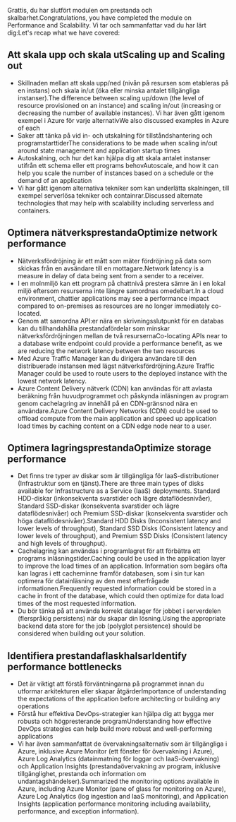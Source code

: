 <span data-ttu-id="40ec4-101">Grattis, du har slutfört modulen om prestanda och skalbarhet.</span><span class="sxs-lookup"><span data-stu-id="40ec4-101">Congratulations, you have completed the module on Performance and Scalability.</span></span> <span data-ttu-id="40ec4-102">Vi tar och sammanfattar vad du har lärt dig:</span><span class="sxs-lookup"><span data-stu-id="40ec4-102">Let's recap what we have covered:</span></span>

## <a name="scaling-up-and-scaling-out"></a><span data-ttu-id="40ec4-103">Att skala upp och skala ut</span><span class="sxs-lookup"><span data-stu-id="40ec4-103">Scaling up and Scaling out</span></span>

* <span data-ttu-id="40ec4-104">Skillnaden mellan att skala upp/ned (nivån på resursen som etableras på en instans) och skala in/ut (öka eller minska antalet tillgängliga instanser).</span><span class="sxs-lookup"><span data-stu-id="40ec4-104">The difference between scaling up/down (the level of resource provisioned on an instance) and scaling in/out (increasing or decreasing the number of available instances).</span></span> <span data-ttu-id="40ec4-105">Vi har även gått igenom exempel i Azure för varje alternativ</span><span class="sxs-lookup"><span data-stu-id="40ec4-105">We also discussed examples in Azure of each</span></span>
* <span data-ttu-id="40ec4-106">Saker att tänka på vid in- och utskalning för tillståndshantering och programstarttider</span><span class="sxs-lookup"><span data-stu-id="40ec4-106">The considerations to be made when scaling in/out around state management and application startup times</span></span>
* <span data-ttu-id="40ec4-107">Autoskalning, och hur det kan hjälpa dig att skala antalet instanser utifrån ett schema eller ett programs behov</span><span class="sxs-lookup"><span data-stu-id="40ec4-107">Autoscale, and how it can help you scale the number of instances based on a schedule or the demand of an application</span></span>
* <span data-ttu-id="40ec4-108">Vi har gått igenom alternativa tekniker som kan underlätta skalningen, till exempel serverlösa tekniker och containrar.</span><span class="sxs-lookup"><span data-stu-id="40ec4-108">Discussed alternate technologies that may help with scalability including serverless and containers.</span></span>

## <a name="optimize-network-performance"></a><span data-ttu-id="40ec4-109">Optimera nätverksprestanda</span><span class="sxs-lookup"><span data-stu-id="40ec4-109">Optimize network performance</span></span>

* <span data-ttu-id="40ec4-110">Nätverksfördröjning är ett mått som mäter fördröjning på data som skickas från en avsändare till en mottagare.</span><span class="sxs-lookup"><span data-stu-id="40ec4-110">Network latency is a measure in delay of data being sent from a sender to a receiver.</span></span>
* <span data-ttu-id="40ec4-111">I en molnmiljö kan ett program på chattnivå prestera sämre än i en lokal miljö eftersom resurserna inte längre samordnas omedelbart.</span><span class="sxs-lookup"><span data-stu-id="40ec4-111">In a cloud environment, chattier applications may see a performance impact compared to on-premises as resources are no longer immediately co-located.</span></span>
* <span data-ttu-id="40ec4-112">Genom att samordna API:er nära en skrivningsslutpunkt för en databas kan du tillhandahålla prestandafördelar som minskar nätverksfördröjningen mellan de två resurserna</span><span class="sxs-lookup"><span data-stu-id="40ec4-112">Co-locating APIs near to a database write endpoint could provide a performance benefit, as we are reducing the network latency between the two resources</span></span>
* <span data-ttu-id="40ec4-113">Med Azure Traffic Manager kan du dirigera användare till den distribuerade instansen med lägst nätverksfördröjning.</span><span class="sxs-lookup"><span data-stu-id="40ec4-113">Azure Traffic Manager could be used to route users to the deployed instance with the lowest network latency.</span></span>
* <span data-ttu-id="40ec4-114">Azure Content Delivery nätverk (CDN) kan användas för att avlasta beräkning från huvudprogrammet och påskynda inläsningen av program genom cachelagring av innehåll på en CDN-gränsnod nära en användare.</span><span class="sxs-lookup"><span data-stu-id="40ec4-114">Azure Content Delivery Networks (CDN) could be used to offload compute from the main application and speed up application load times by caching content on a CDN edge node near to a user.</span></span>

## <a name="optimize-storage-performance"></a><span data-ttu-id="40ec4-115">Optimera lagringsprestanda</span><span class="sxs-lookup"><span data-stu-id="40ec4-115">Optimize storage performance</span></span>

* <span data-ttu-id="40ec4-116">Det finns tre typer av diskar som är tillgängliga för IaaS-distributioner (Infrastruktur som en tjänst).</span><span class="sxs-lookup"><span data-stu-id="40ec4-116">There are three main types of disks available for Infrastructure as a Service (IaaS) deployments.</span></span> <span data-ttu-id="40ec4-117">Standard HDD-diskar (inkonsekventa svarstider och lägre dataflödesnivåer), Standard SSD-diskar (konsekventa svarstider och lägre dataflödesnivåer) och Premium SSD-diskar (konsekventa svarstider och höga dataflödesnivåer).</span><span class="sxs-lookup"><span data-stu-id="40ec4-117">Standard HDD Disks (Inconsistent latency and lower levels of throughput), Standard SSD Disks (Consistent latency and lower levels of throughput), and Premium SSD Disks (Consistent latency and high levels of throughput).</span></span>
* <span data-ttu-id="40ec4-118">Cachelagring kan användas i programlagret för att förbättra ett programs inläsningstider.</span><span class="sxs-lookup"><span data-stu-id="40ec4-118">Caching could be used in the application layer to improve the load times of an application.</span></span> <span data-ttu-id="40ec4-119">Information som begärs ofta kan lagras i ett cacheminne framför databasen, som i sin tur kan optimera för datainläsning av den mest efterfrågade informationen.</span><span class="sxs-lookup"><span data-stu-id="40ec4-119">Frequently requested information could be stored in a cache in front of the database, which could then optimize for data load times of the most requested information.</span></span>
* <span data-ttu-id="40ec4-120">Du bör tänka på att använda korrekt datalager för jobbet i serverdelen (flerspråkig persistens) när du skapar din lösning.</span><span class="sxs-lookup"><span data-stu-id="40ec4-120">Using the appropriate backend data store for the job (polyglot persistence) should be considered when building out your solution.</span></span>

## <a name="identify-performance-bottlenecks"></a><span data-ttu-id="40ec4-121">Identifiera prestandaflaskhalsar</span><span class="sxs-lookup"><span data-stu-id="40ec4-121">Identify performance bottlenecks</span></span>

* <span data-ttu-id="40ec4-122">Det är viktigt att förstå förväntningarna på programmet innan du utformar arkitekturen eller skapar åtgärder</span><span class="sxs-lookup"><span data-stu-id="40ec4-122">Importance of understanding the expectations of the application before architecting or building any operations</span></span>
* <span data-ttu-id="40ec4-123">Förstå hur effektiva DevOps-strategier kan hjälpa dig att bygga mer robusta och högpresterande program</span><span class="sxs-lookup"><span data-stu-id="40ec4-123">Understanding how effective DevOps strategies can help build more robust and well-performing applications</span></span>
* <span data-ttu-id="40ec4-124">Vi har även sammanfattat de övervakningsalternativ som är tillgängliga i Azure, inklusive Azure Monitor (ett fönster för övervakning i Azure), Azure Log Analytics (datainmatning för loggar och IaaS-övervakning) och Application Insights (prestandaövervakning av program, inklusive tillgänglighet, prestanda och information om undantagshändelser).</span><span class="sxs-lookup"><span data-stu-id="40ec4-124">Summarized the monitoring options available in Azure, including Azure Monitor (pane of glass for monitoring on Azure), Azure Log Analytics (log ingestion and IaaS monitoring), and Application Insights (application performance monitoring including availability, performance, and exception information).</span></span>